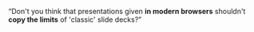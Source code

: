 <!--
{
	"title": "파일 구조",
	"group": 1,
	"order": 2
}
-->

<q>Don't you think that presentations given <strong>in modern browsers</strong> shouldn't <strong>copy the limits</strong> of 'classic' slide decks?</q>